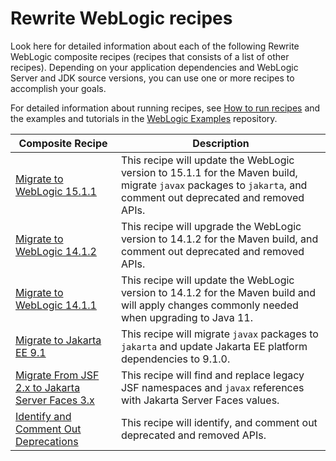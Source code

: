 # Rewrite WebLogic recipes

Look here for detailed information about each of the following Rewrite WebLogic composite recipes (recipes that consists of a list of other recipes). Depending on your application dependencies and WebLogic Server and JDK source versions, you can use one or more recipes to accomplish your goals.

For detailed information about running recipes, see [How to run recipes](../procedures/index.md) and the examples and tutorials in the [WebLogic Examples](https://github.com/oracle-samples/weblogic-examples) repository.

| Composite Recipe | Description |
| --- | --- |
| [Migrate to WebLogic 15.1.1](./recipes/migrate-to-weblogic-151100.md) | This recipe will update the WebLogic version to 15.1.1 for the Maven build, migrate `javax` packages to `jakarta`, and comment out deprecated and removed APIs. |
| [Migrate to WebLogic 14.1.2](./recipes/migrate-to-weblogic-141200.md) | This recipe will upgrade the WebLogic version to 14.1.2 for the Maven build, and comment out deprecated and removed APIs. |
| [Migrate to WebLogic 14.1.1](./recipes/migrate-to-weblogic-141100.md) | This recipe will update the WebLogic version to 14.1.2 for the Maven build and will apply changes commonly needed when upgrading to Java 11. |
| [Migrate to Jakarta EE 9.1](./recipes/migrate-to-jakarta-EE-9_1.md) | This recipe will migrate `javax` packages to `jakarta` and update Jakarta EE platform dependencies to 9.1.0. |
| [Migrate From JSF 2.x to Jakarta Server Faces 3.x](./recipes/jakarta-server-faces-3x.md) | This recipe will find and replace legacy JSF namespaces and `javax` references with Jakarta Server Faces values. |
| [Identify and Comment Out Deprecations](./recipes/identify-deprecations.md) | This recipe will identify, and comment out deprecated and removed APIs. |
